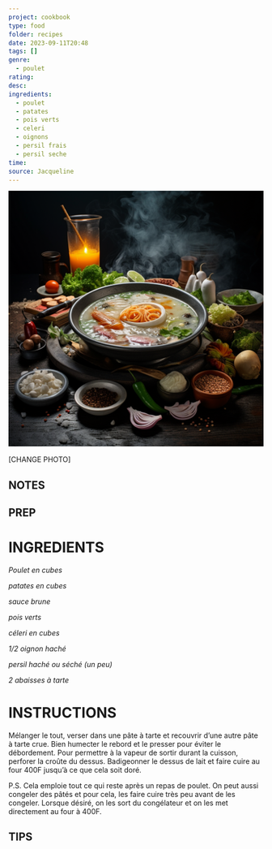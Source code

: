 ```yaml
---
project: cookbook
type: food
folder: recipes
date: 2023-09-11T20:48
tags: []
genre:
  - poulet
rating: 
desc: 
ingredients:
  - poulet
  - patates
  - pois verts
  - celeri
  - oignons
  - persil frais
  - persil seche
time: 
source: Jacqueline
---
```


![IMAGE](_default.png)


[CHANGE PHOTO]


## NOTES




## PREP


# INGREDIENTS

_Poulet en cubes_

_patates en cubes_

_sauce brune_

_pois verts_

_céleri en cubes_

_1/2 oignon haché_

_persil haché ou séché (un peu)_

_2 abaisses à tarte_




# INSTRUCTIONS

Mélanger le tout, verser dans une pâte à tarte
et recouvrir d’une autre pâte à tarte crue. Bien
humecter le rebord et le presser pour éviter
le débordement. Pour permettre à la vapeur
de sortir durant la cuisson, perforer la croûte
du dessus. Badigeonner le dessus de lait et
faire cuire au four 400F jusqu’à ce que cela
soit doré.

P.S. Cela emploie tout ce qui reste après un
repas de poulet. On peut aussi congeler des
pâtés et pour cela, les faire cuire très peu
avant de les congeler. Lorsque désiré, on les
sort du congélateur et on les met directement
au four à 400F.



## TIPS



